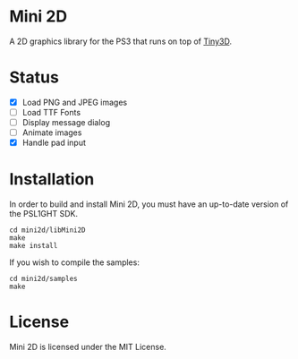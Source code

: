 # Mini 2D
A 2D graphics library for the PS3 that runs on top of [Tiny3D](https://github.com/wargio/tiny3d).

# Status
- [x] Load PNG and JPEG images
- [ ] Load TTF Fonts
- [ ] Display message dialog
- [ ] Animate images
- [x] Handle pad input

# Installation
In order to build and install Mini 2D, you must have an up-to-date version of the PSL1GHT SDK.
~~~~
cd mini2d/libMini2D
make
make install
~~~~

If you wish to compile the samples:
~~~~
cd mini2d/samples
make
~~~~


# License
Mini 2D is licensed under the MIT License.